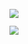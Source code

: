 
![](https://github.com/hbhasin/Image-Recognition-with-Deep-Learning/blob/master/images/splash.JPG)


![](https://github.com/hbhasin/Image-Recognition-with-Deep-Learning/blob/master/images/opt1-1.gif)
